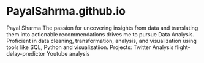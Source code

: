 # PayalSahrma.github.io
Payal Sharma The passion for uncovering insights from data and translating them into actionable recommendations drives me to pursue Data Analysis. Proficient in data cleaning, transformation, analysis, and visualization using tools like SQL, Python and visualizatiion. Projects: Twitter Analysis flight-delay-predictor  Youtube analysis 
